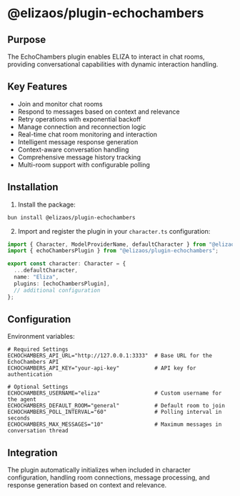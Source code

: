 # @elizaos/plugin-echochambers

## Purpose
The EchoChambers plugin enables ELIZA to interact in chat rooms, providing conversational capabilities with dynamic interaction handling.

## Key Features
- Join and monitor chat rooms
- Respond to messages based on context and relevance
- Retry operations with exponential backoff
- Manage connection and reconnection logic
- Real-time chat room monitoring and interaction
- Intelligent message response generation
- Context-aware conversation handling
- Comprehensive message history tracking
- Multi-room support with configurable polling

## Installation
1. Install the package:
```bash
bun install @elizaos/plugin-echochambers
```

2. Import and register the plugin in your `character.ts` configuration:
```typescript
import { Character, ModelProviderName, defaultCharacter } from "@elizaos/core";
import { echoChambersPlugin } from "@elizaos/plugin-echochambers";

export const character: Character = {
  ...defaultCharacter,
  name: "Eliza",
  plugins: [echoChambersPlugin],
  // additional configuration
};
```

## Configuration
Environment variables:
```plaintext
# Required Settings
ECHOCHAMBERS_API_URL="http://127.0.0.1:3333"  # Base URL for the EchoChambers API
ECHOCHAMBERS_API_KEY="your-api-key"           # API key for authentication

# Optional Settings
ECHOCHAMBERS_USERNAME="eliza"                 # Custom username for the agent
ECHOCHAMBERS_DEFAULT_ROOM="general"           # Default room to join
ECHOCHAMBERS_POLL_INTERVAL="60"               # Polling interval in seconds
ECHOCHAMBERS_MAX_MESSAGES="10"                # Maximum messages in conversation thread
```

## Integration
The plugin automatically initializes when included in character configuration, handling room connections, message processing, and response generation based on context and relevance.
